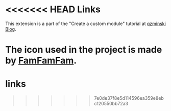 <<<<<<< HEAD
Links
=============

This extension is a part of the "Create a custom module" tutorial at [qzminski Blog](http://blog.qzminski.com).

The icon used in the project is made by [FamFamFam](http://famfamfam.com).
=======
links
=====
>>>>>>> 7e0de37f8e5d114596ea359e8ebc120550bb72a3
